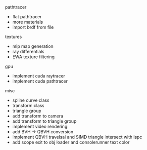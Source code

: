 pathtracer
 - flat pathtracer
 - more materials
 - import brdf from file

textures
 - mip map generation
 - ray differentials
 - EWA texture filtering

gpu
 - implement cuda raytracer
 - implement cuda pathtracer

misc
 - spline curve class
 - transform class
 - triangle group
 - add transform to camera
 - add transform to triangle group
 - implement video rendering
 - add BVH -> QBVH conversion
 - implement QBVH travelsal and SIMD triangle intersect with ispc
 - add scope exit to obj loader and consolerunner text color
